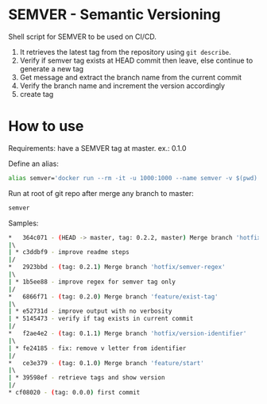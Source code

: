 # SEMVER - Semantic Versioning

Shell script for SEMVER to be used on CI/CD.

1. It retrieves the latest tag from the repository using `git describe`.
2. Verify if semver tag exists at HEAD commit then leave, else continue to generate a new tag
3. Get message and extract the branch name from the current commit
4. Verify the branch name and increment the version accordingly
5. create tag

# How to use

Requirements: have a SEMVER tag at master. ex.: 0.1.0

Define an alias:
```bash
alias semver='docker run --rm -it -u 1000:1000 --name semver -v $(pwd):/code walkeralencar/semver:latest'
```
Run at root of git repo after merge any branch to master:
```bash
semver
```

Samples:
```bash
*   364c071 - (HEAD -> master, tag: 0.2.2, master) Merge branch 'hotfix/improve-readme'
|\  
| * c3ddbf9 - improve readme steps
|/  
*   2923bbd - (tag: 0.2.1) Merge branch 'hotfix/semver-regex'
|\  
| * 1b5ee88 - improve regex for semver tag only
|/  
*   6866f71 - (tag: 0.2.0) Merge branch 'feature/exist-tag'
|\  
| * e52731d - improve output with no verbosity
| * 5145473 - verify if tag exists in current commit
|/  
*   f2ae4e2 - (tag: 0.1.1) Merge branch 'hotfix/version-identifier'
|\  
| * fe24185 - fix: remove v letter from identifier
|/  
*   ce3e379 - (tag: 0.1.0) Merge branch 'feature/start'
|\  
| * 39598ef - retrieve tags and show version
|/  
* cf08020 - (tag: 0.0.0) first commit 
```